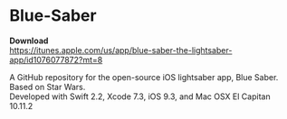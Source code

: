 # Blue-Saber

**Download** <br>
https://itunes.apple.com/us/app/blue-saber-the-lightsaber-app/id1076077872?mt=8 <br>

A GitHub repository for the open-source iOS lightsaber app, Blue Saber. Based on Star Wars. <br> 
Developed with Swift 2.2, Xcode 7.3, iOS 9.3, and Mac OSX El Capitan 10.11.2 <br>

